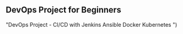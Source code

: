 ## DevOps Project for Beginners   

 "DevOps Project - CI/CD with Jenkins Ansible Docker Kubernetes ")
